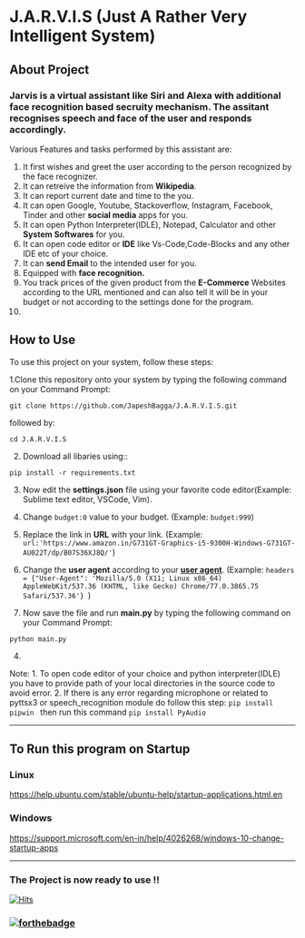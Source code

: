 # J.A.R.V.I.S (Just A Rather Very Intelligent System)

## About Project 

### Jarvis is a virtual assistant like Siri and Alexa with additional face recognition based secruity mechanism. The assitant recognises speech and face of the user and responds accordingly. 

Various Features and tasks performed by this assistant are:

1. It first wishes and greet the user according to the person recognized by the face recognizer.
2. It can retreive the information from **Wikipedia**.
3. It can report current date and time to the you.
4. It can open Google, Youtube, Stackoverflow, Instagram, Facebook, Tinder and other **social media** apps for you.
5. It can open Python Interpreter(IDLE), Notepad, Calculator and other **System Softwares** for you.
6. It can open code editor or **IDE** like Vs-Code,Code-Blocks and any other IDE etc of your choice.
7. It can **send Email** to the intended user for you.
8. Equipped with **face recognition.**
9. You track prices of the given product from the **E-Commerce** Websites according to the URL mentioned and can also tell it will be in your budget or not according to the settings done for the program.
10. 


## How to Use

To use this project on your system, follow these steps:

1.Clone this repository onto your system by typing the following command on your Command Prompt:
```
git clone https://github.com/JapeshBagga/J.A.R.V.I.S.git
```
followed by:

```
cd J.A.R.V.I.S
```

2. Download all libaries using::
```
pip install -r requirements.txt
```

3.  Now edit the **settings.json** file using your favorite code editor(Example: Sublime text editor, VSCode, Vim).

4. Change ```budget:0```  value to your budget. (Example: ```budget:999```)

5. Replace the link in **URL** with your link. (Example: ```url:'https://www.amazon.in/G731GT-Graphics-i5-9300H-Windows-G731GT-AU022T/dp/B07S36XJ8Q/'```)

6. Change the **user agent** according to your [**user agent**](https://www.google.com/search?q=my+user+agent&oq=my+user&aqs=chrome.1.69i57j0l5.2294j1j7&sourceid=chrome&ie=UTF-8). (Example: ```headers = {"User-Agent": 'Mozilla/5.0 (X11; Linux x86_64) AppleWebKit/537.36 (KHTML, like Gecko) Chrome/77.0.3865.75 Safari/537.36'} ```)

7. Now save the file and run **main.py** by typing the following command on your Command Prompt:

```
python main.py
```

4.

Note: 1. To open code editor of your choice and python interpreter(IDLE) you have to provide
path of your local directories in the source code to avoid error.
2. If there is any error regarding microphone or related to pyttsx3 or speech_recognition module do follow this step:
    ```pip install pipwin ```
   then run this command
    ```pip install PyAudio ```

---

## To Run this program on Startup
### Linux
https://help.ubuntu.com/stable/ubuntu-help/startup-applications.html.en

### Windows
https://support.microsoft.com/en-in/help/4026268/windows-10-change-startup-apps

---

### The Project is now ready to use !!
[![Hits](https://hits.seeyoufarm.com/api/count/incr/badge.svg?url=https%3A%2F%2Fgithub.com%2Fgjbae1212%2Fhit-counter)](https://hits.seeyoufarm.com)                    
### [![forthebadge](https://forthebadge.com/images/badges/made-with-python.svg)](https://forthebadge.com)
